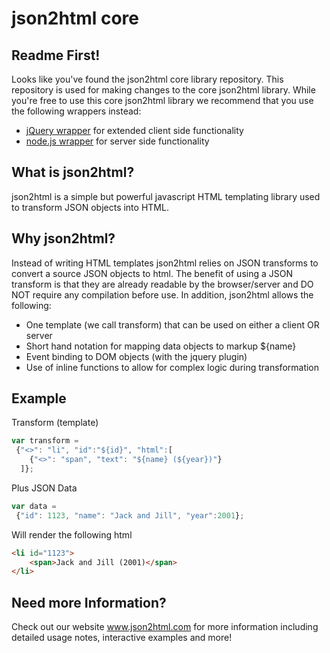 json2html core
=========

Readme First!
--------------
Looks like you've found the json2html core library repository.  This repository is used for making changes to the core json2html library.  While you're free to use this core json2html library we recommend that you use the following wrappers instead:

+	<a href='https://github.com/moappi/jquery.json2html'>jQuery wrapper</a>  for extended client side functionality 
+	<a href='https://github.com/moappi/node-json2html'>node.js wrapper</a> for server side functionality


What is json2html?
------------------
json2html is a simple but powerful javascript HTML templating library used to transform JSON objects into HTML. 

Why json2html?
--------------
Instead of writing HTML templates json2html relies on JSON transforms to convert a source JSON objects to html.  The benefit of using a JSON transform is that they are already readable by the browser/server and DO NOT require any compilation before use.   In addition, json2html allows the following:

+	One template (we call transform) that can be used on either a client OR server
+	Short hand notation for mapping data objects to markup ${name}
+	Event binding to DOM objects (with the jquery plugin)
+	Use of inline functions to allow for complex logic during transformation 

Example
--------------
Transform (template)
```javascript
var transform = 
 {"<>": "li", "id":"${id}", "html":[
	{"<>": "span", "text": "${name} (${year})"}
  ]};		
```
Plus JSON Data
```javascript
var data = 
 {"id": 1123, "name": "Jack and Jill", "year":2001};		
```

Will render the following html

```html
<li id="1123">
	<span>Jack and Jill (2001)</span>
</li>	
```

Need more Information?
--------------
Check out our website <a href='http://www.json2html.com'>www.json2html.com</a> for more information including detailed usage notes, interactive examples and more!




